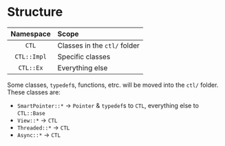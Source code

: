 # Structure
| Namespace | Scope |
|:---------:|:------|
| `CTL` | Classes in the `ctl/` folder |
| `CTL::Impl` | Specific classes |
| `CTL::Ex` | Everything else |

Some classes, `typedef`s, functions, etrc. will be moved into the `ctl/` folder. These classes are:

- `SmartPointer::*` -> `Pointer` & `typedef`s to `CTL`, everything else to `CTL::Base`
- `View::*` -> `CTL`
- `Threaded::*` -> `CTL`
- `Async::*` -> `CTL`
